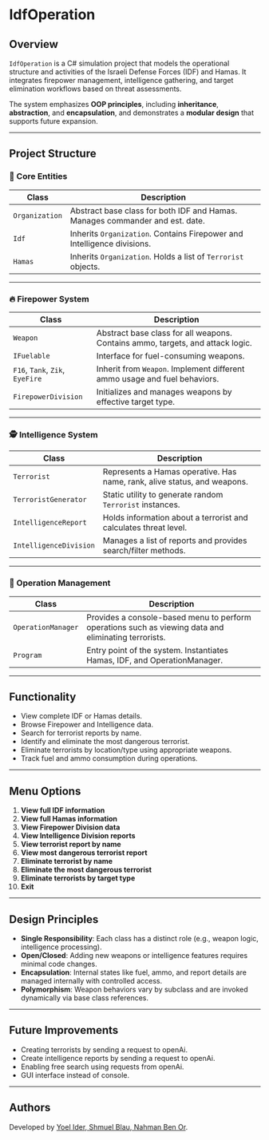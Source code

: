 # IdfOperation

## Overview

`IdfOperation` is a C# simulation project that models the operational structure and activities of the Israeli Defense Forces (IDF) and Hamas. It integrates firepower management, intelligence gathering, and target elimination workflows based on threat assessments.

The system emphasizes **OOP principles**, including **inheritance**, **abstraction**, and **encapsulation**, and demonstrates a **modular design** that supports future expansion.

---

## Project Structure

### 🧩 Core Entities

| Class         | Description                                                                 |
|---------------|-----------------------------------------------------------------------------|
| `Organization`| Abstract base class for both IDF and Hamas. Manages commander and est. date.|
| `Idf`         | Inherits `Organization`. Contains Firepower and Intelligence divisions.     |
| `Hamas`       | Inherits `Organization`. Holds a list of `Terrorist` objects.               |

---

### 🔥 Firepower System

| Class             | Description                                                                 |
|------------------|-----------------------------------------------------------------------------|
| `Weapon`          | Abstract base class for all weapons. Contains ammo, targets, and attack logic. |
| `IFuelable`       | Interface for fuel-consuming weapons.                                       |
| `F16`, `Tank`, `Zik`, `EyeFire` | Inherit from `Weapon`. Implement different ammo usage and fuel behaviors.|
| `FirepowerDivision`| Initializes and manages weapons by effective target type.                |

---

### 🕵️ Intelligence System

| Class                  | Description                                                             |
|------------------------|-------------------------------------------------------------------------|
| `Terrorist`            | Represents a Hamas operative. Has name, rank, alive status, and weapons.|
| `TerroristGenerator`   | Static utility to generate random `Terrorist` instances.                |
| `IntelligenceReport`   | Holds information about a terrorist and calculates threat level.        |
| `IntelligenceDivision` | Manages a list of reports and provides search/filter methods.          |

---

### 🧠 Operation Management

| Class             | Description                                                                 |
|------------------|-----------------------------------------------------------------------------|
| `OperationManager`| Provides a console-based menu to perform operations such as viewing data and eliminating terrorists. |
| `Program`         | Entry point of the system. Instantiates Hamas, IDF, and OperationManager.    |

---

## Functionality

- View complete IDF or Hamas details.
- Browse Firepower and Intelligence data.
- Search for terrorist reports by name.
- Identify and eliminate the most dangerous terrorist.
- Eliminate terrorists by location/type using appropriate weapons.
- Track fuel and ammo consumption during operations.

---

## Menu Options

1. **View full IDF information**
2. **View full Hamas information**
3. **View Firepower Division data**
4. **View Intelligence Division reports**
5. **View terrorist report by name**
6. **View most dangerous terrorist report**
7. **Eliminate terrorist by name**
8. **Eliminate the most dangerous terrorist**
9. **Eliminate terrorists by target type**
10. **Exit**


---

## Design Principles

- **Single Responsibility**: Each class has a distinct role (e.g., weapon logic, intelligence processing).
- **Open/Closed**: Adding new weapons or intelligence features requires minimal code changes.
- **Encapsulation**: Internal states like fuel, ammo, and report details are managed internally with controlled access.
- **Polymorphism**: Weapon behaviors vary by subclass and are invoked dynamically via base class references.

---

## Future Improvements

- Creating terrorists by sending a request to openAi.
- Create intelligence reports by sending a request to openAi.
- Enabling free search using requests from openAi.
- GUI interface instead of console.


---

## Authors

Developed by [Yoel Ider, Shmuel Blau, Nahman Ben Or](https://github.com/nahmanbo).



